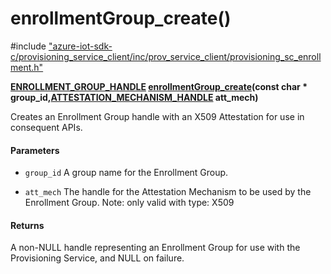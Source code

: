 # enrollmentGroup_create()

\#include ["azure-iot-sdk-c/provisioning_service_client/inc/prov_service_client/provisioning_sc_enrollment.h"](../iot-c-ref-provisioning-sc-enrollment-h.md)  

**[ENROLLMENT_GROUP_HANDLE](#provisioning__sc__enrollment_8h_1a708e4d11b8ea003be46d259a70c637bb) [enrollmentGroup_create](#provisioning__sc__enrollment_8h_1a67af9532e246f745aa12f07093f99c31)(const char * group_id,[ATTESTATION_MECHANISM_HANDLE](#provisioning__sc__attestation__mechanism_8h_1adba99be7269bb68c4f8d2687bd4992b8) att_mech)**

Creates an Enrollment Group handle with an X509 Attestation for use in consequent APIs.

#### Parameters
* `group_id` A group name for the Enrollment Group. 

* `att_mech` The handle for the Attestation Mechanism to be used by the Enrollment Group. Note: only valid with type: X509

#### Returns
A non-NULL handle representing an Enrollment Group for use with the Provisioning Service, and NULL on failure.

